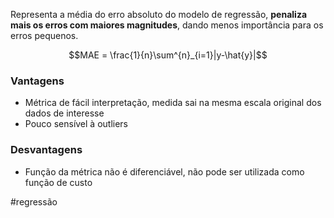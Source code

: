 Representa a média do erro absoluto do modelo de regressão, **penaliza mais os erros com maiores magnitudes**, dando menos importância para os erros pequenos.

$$MAE = \frac{1}{n}\sum^{n}_{i=1}|y-\hat{y}|$$
### Vantagens
- Métrica de fácil interpretação, medida sai na mesma escala original dos dados de interesse
- Pouco sensível à outliers

### Desvantagens
- Função da métrica não é diferenciável, não pode ser utilizada como função de custo

#regressão 